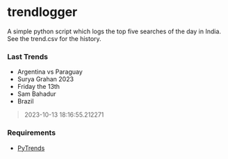 # trendlogger
A simple python script which logs the top five searches of the day in India.<br>See the trend.csv for the history.<br>

<!-- Last Trends -->
### Last Trends
* Argentina vs Paraguay
* Surya Grahan 2023
* Friday the 13th
* Sam Bahadur
* Brazil
> 2023-10-13 18:16:55.212271

<!-- Requirements -->
### Requirements
* [PyTrends](https://github.com/dreyco676/pytrends)
